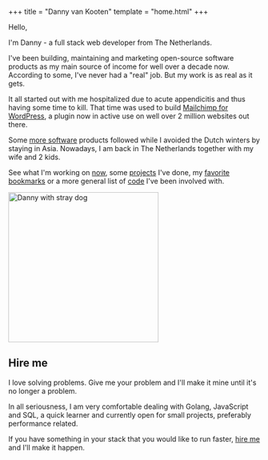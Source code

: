+++
title = "Danny van Kooten"
template = "home.html"
+++

Hello,

I'm Danny - a full stack web developer from The Netherlands.

I've been building, maintaining and marketing open-source software products as my main source of income for well over a decade now. According to some, I've never had a "real" job. But my work is as real as it gets.

It all started out with me hospitalized due to acute appendicitis and thus having some time to kill. That time was used to build <a href="https://www.mc4wp.com/">Mailchimp for WordPress</a>, a plugin now in active use on well over 2 million websites out there.

Some [more software](/projects/) products followed while I avoided the Dutch winters by staying in Asia. Nowadays, I am back in The Netherlands together with my wife and 2 kids.

See what I'm working on [now](/now/), some [projects](/projects/) I've done, my [favorite bookmarks](/bookmarks/) or a more general list of [code](/code/) I've been involved with.

<img src="/img/danny-rico.jpg" alt="Danny with stray dog" loading="lazy" width="300" height="300" />

## Hire me

I love solving problems. Give me your problem and I'll make it mine until it's no longer a problem.

In all seriousness, I am very comfortable dealing with Golang, JavaScript and SQL, a quick learner and currently open for small projects, preferably performance related.

If you have something in your stack that you would like to run faster, [hire me](/hire-me/) and I'll make it happen.
